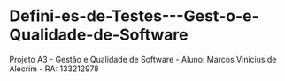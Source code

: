# Defini-es-de-Testes---Gest-o-e-Qualidade-de-Software
Projeto A3 - Gestão e Qualidade de Software - Aluno: Marcos Vinicius de Alecrim - RA: 133212978
